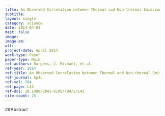 ```yaml
---
title: An Observed Correlation between Thermal and Non-thermal Emission in Gamma-Ray Bursts
subtitle: 
layout: single
category: science
date: 2014-04-01
mast: false
image: 
image-sm: 
alt: 
project-date: April 2014
work-type: Paper
paper-type: Main
ref-authors: Burgess, J. Michael, et al.
ref-year: 2014
ref-title: An Observed Correlation between Thermal and Non-thermal Emission in Gamma-Ray Bursts
ref-journal: ApJL
ref-vol: 784
ref-page: L43
ref-doi: 10.1088/2041-8205/784/2/L43
cite-count: 26
---
```



##Abstract
